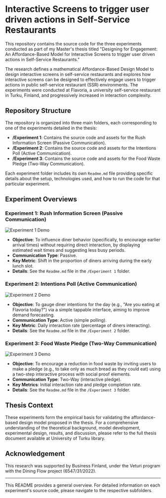 # Interactive Screens to trigger user driven actions in Self-Service Restaurants

This repository contains the source code for the three experiments conducted as part of my Master's thesis titled "Designing for Engagement: An Affordance-Based Model for Interactive Screens to trigger user driven actions in Self-Service Restaurants."

The research defines a mathematical Affordance-Based Design Model to design interactive screens in self-service restaurants and explores how interactive screens can be designed to effectively engage users to trigger actions in public self-service restaurant (SSR) environments. The experiments were conducted at Flavoria, a university self-service restaurant in Turku, Finland, and progressively increased in interaction complexity.

## Repository Structure

The repository is organized into three main folders, each corresponding to one of the experiments detailed in the thesis:

*   **/Experiment 1**: Contains the source code and assets for the Rush Information Screen (Passive Communication).
*   **/Experiment 2**: Contains the source code and assets for the Intentions Poll (Active Communication).
*   **/Experiment 3**: Contains the source code and assets for the Food Waste Pledge (Two-Way Communication).

Each experiment folder includes its own `Readme.md` file providing specific details about the setup, technologies used, and how to run the code for that particular experiment.

## Experiment Overviews

### Experiment 1: Rush Information Screen (Passive Communication)

![Experiment 1 Demo](https://github.com/user-attachments/assets/fbb98e65-27c3-4202-abbe-4988236fa33f)

*   **Objective**: To influence diner behavior (specifically, to encourage earlier arrival times) without requiring direct interaction, by displaying estimated wait times and suggesting less busy periods.
*   **Communication Type**: Passive.
*   **Key Metric**: Shift in the proportion of diners arriving during the early lunch slot.
*   **Details**: See the `Readme.md` file in the `/Experiment 1` folder.

### Experiment 2: Intentions Poll (Active Communication)

![Experiment 2 Demo](https://github.com/user-attachments/assets/63b94883-20e4-44a3-aec5-3378c871f14f)

*   **Objective**: To gauge diner intentions for the day (e.g., "Are you eating at Flavoria today?") via a simple tappable interface, aiming to improve demand forecasting.
*   **Communication Type**: Active (simple polling).
*   **Key Metric**: Daily interaction rate (percentage of diners interacting).
*   **Details**: See the `Readme.md` file in the `/Experiment 2` folder.

### Experiment 3: Food Waste Pledge (Two-Way Communication)

![Experiment 3 Demo](https://github.com/user-attachments/assets/6a156720-940a-4832-ac75-1b4c35e69ea1)

*   **Objective**: To encourage a reduction in food waste by inviting users to make a pledge (e.g., to take only as much bread as they could eat) using a two-step interactive process with social proof elements.
*   **Communication Type**: Two-Way (interactive pledge).
*   **Key Metrics**: Initial interaction rate and pledge completion rate.
*   **Details**: See the `Readme.md` file in the `/Experiment 3` folder.

## Thesis Context

These experiments form the empirical basis for validating the affordance-based design model proposed in the thesis. For a comprehensive understanding of the theoretical background, model development, experimental design, results, and discussion, please refer to the full thesis document available at University of Turku library.

## Acknowledgement

This research was supported by Business Finland, under the Veturi program with the Dining Flow project (6547/31/2022).


---

This README provides a general overview. For detailed information on each experiment's source code, please navigate to the respective subfolders.
